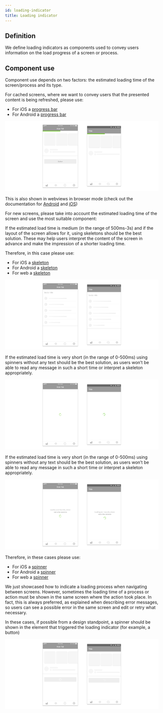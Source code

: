 ```yaml
---
id: loading-indicator
title: Loading indicator
---
```


## Definition

We define loading indicators as components used to convey users information on the load progress of a screen or process.

## Component use

Component use depends on two factors: the estimated loading time of the screen/process and its type.

For cached screens, where we want to convey users that the presented content is being refreshed, please use:

* For iOS a [progress bar](../ios/progress-bar.md)
* For Android a [progress bar](../android/progress-bar.md)

![](../../../img/progress-bar.jpg)

This is also shown in webviews in browser mode \(check out the documentation for [Android](../../../design/webviews/android/browser.md) and [iOS](../../../design/webviews/ios/browser.md)\)

For new screens, please take into account the estimated loading time of the screen and use the most suitable component:

If the estimated load time is medium \(in the range of 500ms-3s\) and if the layout of the screen allows for it, using skeletons should be the best solution. These may help users interpret the content of the screen in advance and make the impression of a shorter loading time.

Therefore, in this case please use:

* For iOS a [skeleton](../ios/skeleton.md)
* For Android a [skeleton](../android/skeleton.md)
* For web a [skeleton](../web/skeleton.md)

![](../../../img/skeleton.jpg)

If the estimated load time is very short \(in the range of 0-500ms\) using spinners without any text should be the best solution, as users won’t be able to read any message in such a short time or interpret a skeleton appropriately.

![](../../../img/spinner-no-text.jpg)

If the estimated load time is very short \(in the range of 0-500ms\) using spinners without any text should be the best solution, as users won’t be able to read any message in such a short time or interpret a skeleton appropriately.

![](../../../img/spinner-text.jpg)

Therefore, in these cases please use:

* For iOS a [spinner](../ios/spinner.md)
* For Android a [spinner](../android/spinner.md)
* For web a [spinner](../web/spinner.md)

We just showcased how to indicate a loading process when navigating between screens. However, sometimes the loading time of a process or action must be shown in the same screen where the action took place. In fact, this is always preferred, as explained when describing error messages, so users can see a possible error in the same screen and edit or retry what necessary.

In these cases, if possible from a design standpoint, a spinner should be shown in the element that triggered the loading indicator \(for example, a button\)

![](../../../img/loading-button.jpg)



